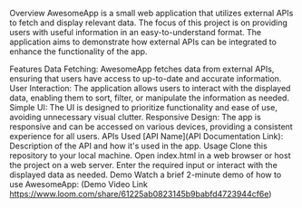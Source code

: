 Overview
AwesomeApp is a small web application that utilizes external APIs to fetch and display relevant data. The focus of this project is on providing users with useful information in an easy-to-understand format. The application aims to demonstrate how external APIs can be integrated to enhance the functionality of the app.

Features
Data Fetching: AwesomeApp fetches data from external APIs, ensuring that users have access to up-to-date and accurate information.
User Interaction: The application allows users to interact with the displayed data, enabling them to sort, filter, or manipulate the information as needed.
Simple UI: The UI is designed to prioritize functionality and ease of use, avoiding unnecessary visual clutter.
Responsive Design: The app is responsive and can be accessed on various devices, providing a consistent experience for all users.
APIs Used
[API Name](API Documentation Link): Description of the API and how it's used in the app.
Usage
Clone this repository to your local machine.
Open index.html in a web browser or host the project on a web server.
Enter the required input or interact with the displayed data as needed.
Demo
Watch a brief 2-minute demo of how to use AwesomeApp: (Demo Video Link https://www.loom.com/share/61225ab0823145b9babfd4723944cf6e)